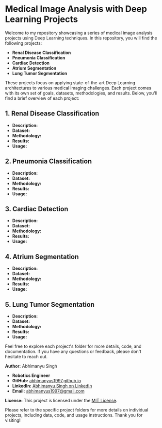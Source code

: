 # Medical Image Analysis with Deep Learning Projects

Welcome to my repository showcasing a series of medical image analysis projects using Deep Learning techniques. In this repository, you will find the following projects:

- **Renal Disease Classification**
- **Pneumonia Classification**
- **Cardiac Detection**
- **Atrium Segmentation**
- **Lung Tumor Segmentation**

These projects focus on applying state-of-the-art Deep Learning architectures to various medical imaging challenges. Each project comes with its own set of goals, datasets, methodologies, and results. Below, you'll find a brief overview of each project:

## 1. Renal Disease Classification
- **Description:** 
- **Dataset:** 
- **Methodology:** 
- **Results:** 
- **Usage:** 

## 2. Pneumonia Classification
- **Description:** 
- **Dataset:** 
- **Methodology:** 
- **Results:** 
- **Usage:** 

## 3. Cardiac Detection
- **Description:** 
- **Dataset:** 
- **Methodology:** 
- **Results:** 
- **Usage:** 

## 4. Atrium Segmentation
- **Description:** 
- **Dataset:** 
- **Methodology:** 
- **Results:** 
- **Usage:** 

## 5. Lung Tumor Segmentation
- **Description:** 
- **Dataset:** 
- **Methodology:** 
- **Results:** 
- **Usage:** 

Feel free to explore each project's folder for more details, code, and documentation. If you have any questions or feedback, please don't hesitate to reach out.

**Author:** Abhimanyu Singh

- **Robotics Engineer**
- **GitHub:** [abhimanyus1997.github.io](https://abhimanyus1997.github.io)
- **LinkedIn:** [Abhimanyu Singh on LinkedIn](https://www.linkedin.com/in/abhimanyus1997/)
- **Email:** [abhimanyus1997@gmail.com](mailto:abhimanyus1997@gmail.com)

**License:** This project is licensed under the [MIT License](LICENSE.md).

Please refer to the specific project folders for more details on individual projects, including data, code, and usage instructions. Thank you for visiting!
